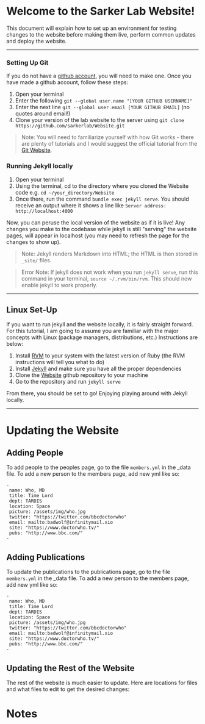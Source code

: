 # Welcome to the Sarker Lab Website!

This document will explain how to set up an environment for testing changes to the website before making them live, perform common updates and deploy the website.

---

### Setting Up Git

If you do not have a [github account](https://github.com/), you will need to make one. Once you have made a github account, follow these steps:

1. Open your terminal
2. Enter the following `git --global user.name "[YOUR GITHUB USERNAME]"`
3. Enter the next line `git --global user.email [YOUR GITHUB EMAIL]` (no quotes around email!)
4. Clone your version of the lab website to the server using  `git clone https://github.com/sarkerlab/Website.git`

> Note: You will need to familiarize yourself with how Git works - there are plenty of tutorials and I would suggest the official tutorial from the [Git Website](git-scm.com).

### Running Jekyll locally

1. Open your terminal
2. Using the terminal, cd to the directory where you cloned the Website code e.g. `cd ~/your_directory/Website`
3. Once there, run the command `bundle exec jekyll serve`. You should receive an output where it shows a line like `Server address: http://localhost:4000`

Now, you can peruse the local version of the website as if it is live! Any changes you make to the codebase while jekyll is still "serving" the website pages, will appear in localhost (you may need to refresh the page for the changes to show up).

> Note: Jekyll renders Markdown into HTML; the HTML is then stored in `_site/` files.

> Error Note: If jekyll does not work when you run `jekyll serve`, run this command in your terminal, `source ~/.rvm/bin/rvm`. This should now enable jekyll to work properly.

---

## Linux Set-Up

If you want to run jekyll and the website locally, it is fairly straight forward. For this tutorial, I am going to assume you are familiar with the major concepts with Linux (package managers, distributions, etc.) Instructions are below:

1. Install [RVM](https://rvm.io/rvm/install) to your system with the latest version of Ruby (the RVM instructions will tell you what to do)
2. Install [Jekyll](https://jekyllrb.com/docs/installation/) and make sure you have all the proper dependencies
3. Clone the [Website](https://github.com/sarkerlab/Website.git) github repository to your machine
4. Go to the repository and run `jekyll serve`

From there, you should be set to go! Enjoying playing around with Jekyll locally.

---


# Updating the Website

## Adding People

To add people to the peoples page, go to the file `members.yml` in the _data file. To add a new person to the members page, add new yml like so:

```
-
 name: Who, MD
 title: Time Lord
 dept: TARDIS
 location: Space
 picture: /assets/img/who.jpg
 twitter: "https://twitter.com/bbcdoctorwho"
 email: mailto:badwolf@infinitymail.xio
 site: "https://www.doctorwho.tv/"
 pubs: "http://www.bbc.com/"
-
```

## Adding Publications

To update the publications to the publications page, go to the file `members.yml` in the _data file. To add a new person to the members page, add new yml like so:

```
-
 name: Who, MD
 title: Time Lord
 dept: TARDIS
 location: Space
 picture: /assets/img/who.jpg
 twitter: "https://twitter.com/bbcdoctorwho"
 email: mailto:badwolf@infinitymail.xio
 site: "https://www.doctorwho.tv/"
 pubs: "http://www.bbc.com/"
-
```

## Updating the Rest of the Website

The rest of the website is much easier to update. Here are locations for files and what files to edit to get the desired changes:


# Notes
